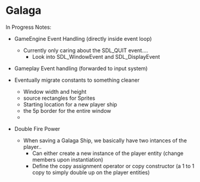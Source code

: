 # Galaga
In Progress Notes:
- GameEngine Event Handling (directly inside event loop)
    - Currently only caring about the SDL_QUIT event....
        - Look into SDL_WindowEvent and SDL_DisplayEvent

- Gameplay Event handling (forwarded to input system)


- Eventually migrate constants to something cleaner
    - Window width and height
    - source rectangles for Sprites
    - Starting location for a new player ship
    - the 5p border for the entire window
    - 

- Double Fire Power
    - When saving a Galaga Ship, we basically have two intances of the player..
        - Can either create a new instance of the player entity (change members upon instantiation)
        - Define the copy assignment operator or copy constructor (a 1 to 1 copy to simply double up on the player entities)    